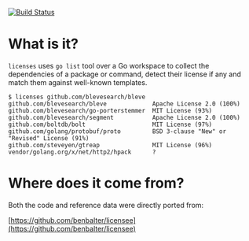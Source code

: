 [![Build Status](https://travis-ci.org/pmezard/licenses.png?branch=master)](https://travis-ci.org/pmezard/licenses)

# What is it?

`licenses` uses `go list` tool over a Go workspace to collect the dependencies
of a package or command, detect their license if any and match them against
well-known templates.

```
$ licenses github.com/blevesearch/bleve
github.com/blevesearch/bleve             Apache License 2.0 (100%)
github.com/blevesearch/go-porterstemmer  MIT License (93%)
github.com/blevesearch/segment           Apache License 2.0 (100%)
github.com/boltdb/bolt                   MIT License (97%)
github.com/golang/protobuf/proto         BSD 3-clause "New" or "Revised" License (91%)
github.com/steveyen/gtreap               MIT License (96%)
vendor/golang.org/x/net/http2/hpack      ?
```

# Where does it come from?

Both the code and reference data were directly ported from:

[https://github.com/benbalter/licensee](https://github.com/benbalter/licensee)

